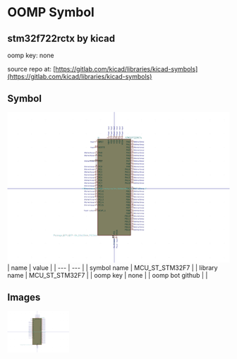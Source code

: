 # OOMP Symbol  
## stm32f722rctx  by kicad  
  
oomp key: none  
  
source repo at: [https://gitlab.com/kicad/libraries/kicad-symbols](https://gitlab.com/kicad/libraries/kicad-symbols)  
## Symbol  
  
[![working.png](working_600.png)](working.png)  
| name | value | 
| --- | --- | 
| symbol name | MCU_ST_STM32F7 | 
| library name | MCU_ST_STM32F7 | 
| oomp key | none | 
| oomp bot github |  | 
## Images  
  
[![working.png](working_140.png)](working.png)  
